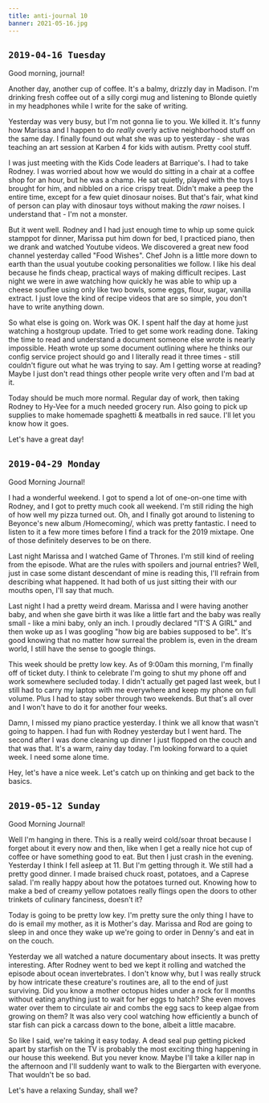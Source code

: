 ```yaml
---
title: anti-journal 10
banner: 2021-05-16.jpg
---
```


## `2019-04-16 Tuesday`

Good morning, journal!

Another day, another cup of coffee.  It's a balmy, drizzly day in
Madison.  I'm drinking fresh coffee out of a silly corgi mug and
listening to Blonde quietly in my headphones while I write for the
sake of writing.

Yesterday was very busy, but I'm not gonna lie to you.  We killed it.
It's funny how Marissa and I happen to do _really_ overly active
neighborhood stuff on the same day.  I finally found out what she was
up to yesterday - she was teaching an art session at Karben 4 for kids
with autism.  Pretty cool stuff.

I was just meeting with the Kids Code leaders at Barrique's.  I had to
take Rodney.  I was worried about how we would do sitting in a chair
at a coffee shop for an hour, but he was a champ.  He sat quietly,
played with the toys I brought for him, and nibbled on a rice crispy
treat.  Didn't make a peep the entire time, except for a few quiet
dinosaur noises.  But that's fair, what kind of person can play with
dinosaur toys without making the _rawr_ noises.  I understand that -
I'm not a monster.

But it went well.  Rodney and I had just enough time to whip up some
quick stamppot for dinner, Marissa put him down for bed, I practiced
piano, then we drank and watched Youtube videos.  We discovered a
great new food channel yesterday called "Food Wishes".  Chef John is a
little more down to earth than the usual youtube cooking personalities
we follow.  I like his deal because he finds cheap, practical ways of
making difficult recipes.  Last night we were in awe watching how
quickly he was able to whip up a cheese souflee using only like two
bowls, some eggs, flour, sugar, vanilla extract.  I just love the kind
of recipe videos that are so simple, you don't have to write anything
down.

So what else is going on.  Work was OK.  I spent half the day at home
just watching a hostgroup update.  Tried to get some work reading
done.  Taking the time to read and understand a document someone else
wrote is nearly impossible.  Heath wrote up some document outlining
where he thinks our config service project should go and I literally
read it three times - still couldn't figure out what he was trying to
say.  Am I getting worse at reading?  Maybe I just don't read things
other people write very often and I'm bad at it.

Today should be much more normal.  Regular day of work, then taking
Rodney to Hy-Vee for a much needed grocery run.  Also going to pick up
supplies to make homemade spaghetti & meatballs in red sauce.  I'll
let you know how it goes.

Let's have a great day!

## `2019-04-29 Monday`

Good Morning Journal!

I had a wonderful weekend.  I got to spend a lot of one-on-one time
with Rodney, and I got to pretty much cook all weekend.  I'm still
riding the high of how well my pizza turned out.  Oh, and I finally
got around to listening to Beyonce's new album /Homecoming/, which was
pretty fantastic.  I need to listen to it a few more times before I
find a track for the 2019 mixtape.  One of those definitely deserves
to be on there.

Last night Marissa and I watched Game of Thrones.  I'm still kind of
reeling from the episode.  What are the rules with spoilers and
journal entries?  Well, just in case some distant descendant of mine
is reading this, I'll refrain from describing what happened.  It had
both of us just sitting their with our mouths open, I'll say that
much.

Last night I had a pretty weird dream.  Marissa and I were having
another baby, and when she gave birth it was like a little fart and
the baby was really small - like a mini baby, only an inch.  I proudly
declared "IT'S A GIRL" and then woke up as I was googling "how big are
babies supposed to be".  It's good knowing that no matter how surreal
the problem is, even in the dream world, I still have the sense to
google things.

This week should be pretty low key.  As of 9:00am this morning, I'm
finally off of ticket duty.  I think to celebrate I'm going to shut my
phone off and work somewhere secluded today.  I didn't actually get
paged last week, but I still had to carry my laptop with me everywhere
and keep my phone on full volume.  Plus I had to stay sober through
two weekends.  But that's all over and I won't have to do it for
another four weeks.

Damn, I missed my piano practice yesterday.  I think we all know that
wasn't going to happen.  I had fun with Rodney yesterday but I went
hard.  The second after I was done cleaning up dinner I just flopped
on the couch and that was that.  It's a warm, rainy day today.  I'm
looking forward to a quiet week.  I need some alone time.

Hey, let's have a nice week.  Let's catch up on thinking and get back
to the basics.

## `2019-05-12 Sunday`

Good Morning Journal!

Well I'm hanging in there.  This is a really weird cold/soar throat
because I forget about it every now and then, like when I get a really
nice hot cup of coffee or have something good to eat.  But then I just
crash in the evening.  Yesterday I think I fell asleep at 11.  But I'm
getting through it.  We still had a pretty good dinner.  I made
braised chuck roast, potatoes, and a Caprese salad.  I'm really happy
about how the potatoes turned out.  Knowing how to make a bed of
creamy yellow potatoes really flings open the doors to other trinkets
of culinary fanciness, doesn't it?

Today is going to be pretty low key.  I'm pretty sure the only thing I
have to do is email my mother, as it is Mother's day.  Marissa and Rod
are going to sleep in and once they wake up we're going to order in
Denny's and eat in on the couch.

Yesterday we all watched a nature documentary about insects.  It was
pretty interesting.  After Rodney went to bed we kept it rolling and
watched the episode about ocean invertebrates.  I don't know why, but
I was really struck by how intricate these creature's routines are,
all to the end of just surviving.  Did you know a mother octopus hides
under a rock for ll months without eating anything just to wait for
her eggs to hatch?  She even moves water over them to circulate air
and combs the egg sacs to keep algae from growing on them?  It was
also very cool watching how efficiently a bunch of star fish can pick
a carcass down to the bone, albeit a little macabre.

So like I said, we're taking it easy today.  A dead seal pup getting
picked apart by starfish on the TV is probably the most exciting thing
happening in our house this weekend.  But you never know.  Maybe I'll
take a killer nap in the afternoon and I'll suddenly want to walk to
the Biergarten with everyone.  That wouldn't be so bad.

Let's have a relaxing Sunday, shall we?
